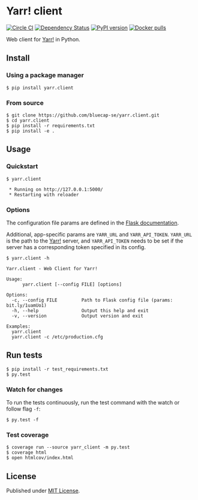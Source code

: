 # Yarr! client

[![Circle CI](https://img.shields.io/circleci/project/bluecap-se/yarr.client.svg?style=flat-square)](https://circleci.com/gh/bluecap-se/yarr.client)
[![Dependency Status](https://img.shields.io/gemnasium/bluecap-se/yarr.client.svg?style=flat-square)](https://gemnasium.com/bluecap-se/yarr.client)
[![PyPI version](https://img.shields.io/pypi/v/yarr.client.svg?style=flat-square)](https://pypi.python.org/pypi/yarr.client/0.1.0)
[![Docker pulls](https://img.shields.io/docker/pulls/bluecap/yarr.client.svg?style=flat-square)](https://registry.hub.docker.com/u/bluecap/yarr.client/)

Web client for [Yarr!](https://github.com/bluecap-se/yarr) in Python.

## Install

### Using a package manager

```console
$ pip install yarr.client
```

### From source

```console
$ git clone https://github.com/bluecap-se/yarr.client.git
$ cd yarr.client
$ pip install -r requirements.txt
$ pip install -e .
```

## Usage

### Quickstart

```console
$ yarr.client

 * Running on http://127.0.0.1:5000/
 * Restarting with reloader
```

### Options

The configuration file params are defined in the [Flask documentation](http://flask.pocoo.org/docs/0.10/config/#builtin-configuration-values).

Additional, app-specific params are `YARR_URL` and `YARR_API_TOKEN`. `YARR_URL` is the path to the [Yarr!](https://github.com/bluecap-se/yarr)
server, and `YARR_API_TOKEN` needs to be set if the server has a corresponding token specified in its config.

```console
$ yarr.client -h

Yarr.client - Web Client for Yarr!

Usage:
      yarr.client [--config FILE] [options]

Options:
  -c, --config FILE         Path to Flask config file (params: bit.ly/1uamUo1)
  -h, --help                Output this help and exit
  -v, --version             Output version and exit

Examples:
  yarr.client
  yarr.client -c /etc/production.cfg

```

## Run tests

```console
$ pip install -r test_requirements.txt
$ py.test
```

### Watch for changes

To run the tests continuously, run the test command with the watch or follow flag `-f`:

```console
$ py.test -f
```

### Test coverage

```console
$ coverage run --source yarr_client -m py.test
$ coverage html
$ open htmlcov/index.html
```

## License

Published under [MIT License](https://github.com/bluecap-se/yarr.client/blob/master/LICENSE).
